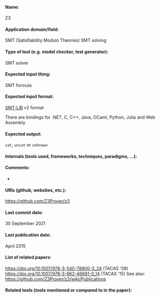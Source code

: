 #### Name:
Z3

#### Application domain/field:
SMT (Satisfiability Modulo Theories)
SMT solving

#### Type of tool (e.g. model checker, test generator):
SMT solver

#### Expected input thing:
SMT formula

#### Expected input format:
[SMT-LIB](../../../Formats/SMT-LIB.md) v2 format

There are bindings for .NET, C, C++, Java, OCaml, Python, Julia and Web Assembly

#### Expected output:
`sat`, `unsat` or `unknown`

#### Internals (tools used, frameworks, techniques, paradigms, ...):

#### Comments:
-

#### URIs (github, websites, etc.):
https://github.com/Z3Prover/z3

#### Last commit date:
30 September 2021

#### Last publication date:
April 2015

#### List of related papers:
https://doi.org/10.1007/978-3-540-78800-3_24 (TACAS '08)
https://doi.org/10.1007/978-3-662-46681-0_14 (TACAS '15)
See also: https://github.com/Z3Prover/z3/wiki/Publications

#### Related tools (tools mentioned or compared to in the paper):